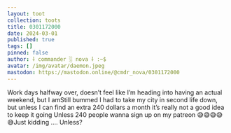 ```yaml
---
layout: toot
collection: toots
title: 0301172000
date: 2024-03-01
published: true
tags: []
pinned: false
author: ⸸ commander ░ nova ⸸ :~$
avatar: /img/avatar/daemon.jpeg
mastodon: https://mastodon.online/@cmdr_nova/0301172000
---
```


Work days halfway over, doesn’t feel like I’m heading into having an actual weekend, but I amStill bummed I had to take my city in second life down, but unless I can find an extra 240 dollars a month it’s really not a good idea to keep it going Unless 240 people wanna sign up on my patreon 😅😅😅😅😅Just kidding …. Unless?
